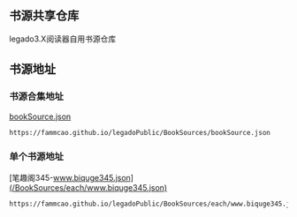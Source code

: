 ## 书源共享仓库 

legado3.X阅读器自用书源仓库

## 书源地址

### 书源合集地址
[bookSource.json](/BookSources/bookSource.json)
``` sh
https://fammcao.github.io/legadoPublic/BookSources/bookSource.json
```
### 单个书源地址
[笔趣阁345-www.biquge345.json](/BookSources/each/www.biquge345.json)
``` html
https://fammcao.github.io/legadoPublic/BookSources/each/www.biquge345.json
```

